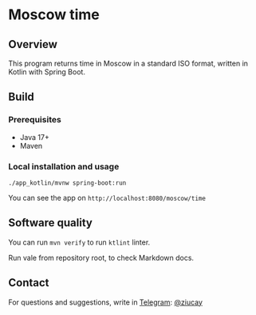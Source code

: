# Moscow time

## Overview

This program returns time in Moscow 
in a standard ISO format, written in Kotlin with Spring Boot.

## Build

### Prerequisites

- Java 17+
- Maven

### Local installation and usage

`./app_kotlin/mvnw spring-boot:run`

You can see the app on `http://localhost:8080/moscow/time`

## Software quality

You can run `mvn verify` to run `ktlint` linter.

Run vale <path to document> from repository root, to check
Markdown docs.

## Contact

For questions and suggestions, write in [Telegram](https://web.telegram.org/): [@ziucay](https://t.me/Ziucay)